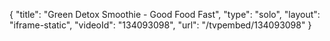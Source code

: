 {
    "title": "Green Detox Smoothie - Good Food Fast",
    "type": "solo",
    "layout": "iframe-static",
    "videoId": "134093098",
    "url": "\/tvpembed\/134093098"
}